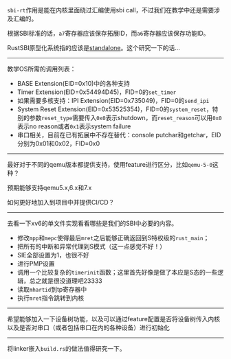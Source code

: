 `sbi-rt`作用是能在内核里面绕过汇编使用sbi call，不过我们在教学中还是需要涉及汇编的。

根据SBI标准的话，`a7`寄存器应该保存拓展ID，而`a6`寄存器应该保存功能ID。

RustSBI原型化系统指的应该是[standalone](https://github.com/rustsbi/standalone)。这个研究一下的话...

---

教学OS所需的调用列表：

* BASE Extension(EID=0x10)中的各种支持
* Timer Extension(EID=0x54494D45)，FID=0的`set_timer`
* 如果需要多核支持：IPI Extension(EID=0x735049)，FID=0的`send_ipi`
* System Reset Extension(EID=0x53525354)，FID=0的`system_reset`，特别的参数`reset_type`需要传入`0x0`表示shutdown，而`reset_reason`可以用`0x0`表示no reason或者`0x1`表示system failure
* 串口相关，目前在已有拓展中不存在替代：console putchar和getchar，EID分别为0x01和0x02，FID=0x0

---

最好对于不同的qemu版本都提供支持，使用feature进行区分，比如`qemu-5-0`这种？

预期能够支持qemu5.x,6.x和7.x

如何更好地加入到项目中并提供CI/CD？

---

去看一下xv6的单文件实现看看哪些是我们的SBI中必要的内容。

* 修改`mpp`和`mepc`使得最后`mret`之后能够正确返回到S特权级的`rust_main`；
* 把所有的中断和异常代理到S模式（这一点感觉不好！）
* SIE全部设置为1，也很不好
* 进行PMP设置
* 调用一个比较复杂的`timerinit`函数；这里首先好像是做了本应是S态的一些逻辑，总之就是很没道理吧23333
* 读取`mhartid`到tp寄存器中
* 执行`mret`指令跳转到内核

---

希望能够加入一下设备树功能，以及可以通过feature配置是否将设备树传入内核以及是否对串口（或者包括串口在内的各种设备）进行初始化

---

将linker嵌入`build.rs`的做法值得研究一下。